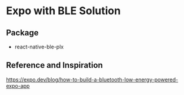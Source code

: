 # Expo with BLE Solution

## Package
- react-native-ble-plx

## Reference and Inspiration
<https://expo.dev/blog/how-to-build-a-bluetooth-low-energy-powered-expo-app>